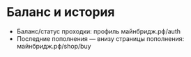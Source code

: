 # Баланс и история
- Баланс/статус проходки: профиль майнбридж.рф/auth
- Последние пополнения — внизу страницы пополнения: майнбридж.рф/shop/buy
